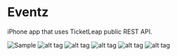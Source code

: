 Eventz
======

iPhone app that uses TicketLeap public REST API.

![Sample](https://github.com/nabinchha/Eventz/raw/master/photo1.png "Sample")
![alt tag](/photo1.PNG)
![alt tag](photo2.png)
![alt tag](photo3.png)
![alt tag](photo4.png)
![alt tag](photo5.png)
